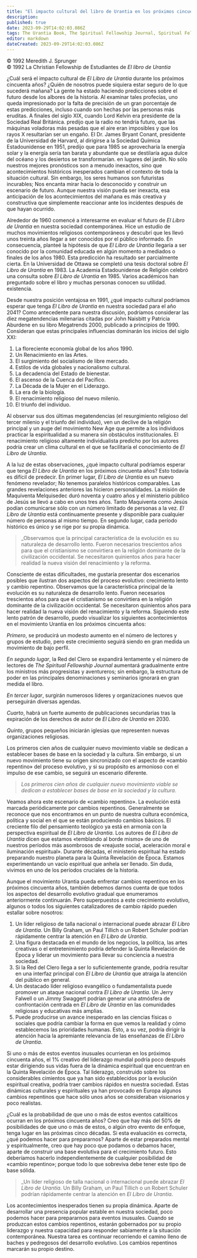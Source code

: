 ```yaml
---
title: "El impacto cultural del libro de Urantia en los próximos cincuenta años"
description: 
published: true
date: 2023-09-29T14:02:03.086Z
tags: The Urantia Book, The Spiritual Fellowship Journal, Spiritual Fellowship, article
editor: markdown
dateCreated: 2023-09-29T14:02:03.086Z
---
```


<p class="v-card v-sheet theme--light grey lighten-3 px-2">© 1992 Meredith J. Sprunger<br>© 1992 La Christian Fellowship de Estudiantes de <i>El libro de Urantia</i ></p>


¿Cuál será el impacto cultural de _El Libro de Urantia_ durante los próximos cincuenta años? ¿Quién de nosotros puede siquiera estar seguro de lo que sucederá mañana? La gente ha estado haciendo predicciones sobre el futuro desde los albores de la historia. Al examinar tales profecías, uno queda impresionado por la falta de precisión de un gran porcentaje de estas predicciones, incluso cuando son hechas por las personas más eruditas. A finales del siglo XIX, cuando Lord Kelvin era presidente de la Sociedad Real Británica. predijo que la radio no tendría futuro, que las máquinas voladoras más pesadas que el aire eran imposibles y que los rayos X resultarían ser un engaño. El Dr. James Bryant Conant, presidente de la Universidad de Harvard, al dirigirse a la Sociedad Química Estadounidense en 1951, predijo que para 1985 se aprovecharía la energía solar y la energía sería tan barata y abundante que se destilaría agua dulce del océano y los desiertos se transformarían. en lugares del jardín. No sólo nuestros mejores pronósticos son a menudo inexactos, sino que acontecimientos históricos inesperados cambian el contexto de toda la situación cultural. Sin embargo, los seres humanos son futuristas incurables; Nos encanta mirar hacia lo desconocido y construir un escenario de futuro. Aunque nuestra visión pueda ser inexacta, esa anticipación de los acontecimientos del mañana es más creativa y constructiva que simplemente reaccionar ante los incidentes después de que hayan ocurrido.

Alrededor de 1960 comencé a interesarme en evaluar el futuro de _El Libro de Urantia_ en nuestra sociedad contemporánea. Hice un estudio de muchos movimientos religiosos contemporáneos y descubrí que les llevó unos treinta años llegar a ser conocidos por el público informado. En consecuencia, planteé la hipótesis de que _El Libro de Urantia_ llegaría a ser conocido por la comunidad educada en algún momento a mediados o finales de los años 1980. Esta predicción ha resultado ser parcialmente cierta. En la Universidad de Ottawa se completó una tesis doctoral sobre _El Libro de Urantia_ en 1983. La Academia Estadounidense de Religión celebró una consulta sobre _El Libro de Urantia_ en 1985. Varios académicos han preguntado sobre el libro y muchas personas conocen su utilidad. existencia.

Desde nuestra posición ventajosa en 1991, ¿qué impacto cultural podríamos esperar que tenga _El Libro de Urantia_ en nuestra sociedad para el año 2041? Como antecedente para nuestra discusión, podríamos considerar las diez megatendencias milenarias citadas por John Naisbitt y Patricia Aburdene en su libro Megatrends 2000, publicado a principios de 1990. Consideran que estas principales influencias dominarán los inicios del siglo XXI:

1. La floreciente economía global de los años 1990.
2. Un Renacimiento en las Artes.
3. El surgimiento del socialismo de libre mercado.
4. Estilos de vida globales y nacionalismo cultural.
5. La decadencia del Estado de bienestar.
6. El ascenso de la Cuenca del Pacífico.
7. La Década de la Mujer en el Liderazgo.
8. La era de la biología.
9. El renacimiento religioso del nuevo milenio.
10. El triunfo del individuo.

Al observar sus dos últimas megatendencias (el resurgimiento religioso del tercer milenio y el triunfo del individuo), ven un declive de la religión principal y un auge del movimiento New Age que permite a los individuos practicar la espiritualidad a su manera sin obstáculos institucionales. El renacimiento religioso altamente individualista predicho por los autores podría crear un clima cultural en el que se facilitaría el conocimiento de _El Libro de Urantia_.

A la luz de estas observaciones, ¿qué impacto cultural podríamos esperar que tenga _El Libro de Urantia_ en los próximos cincuenta años? Esto todavía es difícil de predecir. En primer lugar, _El Libro de Urantia_ es un nuevo fenómeno revelador; No tenemos paralelos históricos comparables. Las grandes revelaciones anteriores las hicieron personalidades. La misión de Maquiventa Melquisedec duró noventa y cuatro años y el ministerio público de Jesús se llevó a cabo en unos tres años. Tanto Maquiventa como Jesús podían comunicarse sólo con un número limitado de personas a la vez. _El Libro de Urantia_ está continuamente presente y disponible para cualquier número de personas al mismo tiempo. En segundo lugar, cada período histórico es único y se rige por su propia dinámica.

> _Observamos que la principal característica de la evolución es su naturaleza de desarrollo lento. Fueron necesarios trescientos años para que el cristianismo se convirtiera en la religión dominante de la civilización occidental. Se necesitaron quinientos años para hacer realidad la nueva visión del renacimiento y la reforma.

Consciente de estas dificultades, me gustaría presentar dos escenarios posibles que ilustran dos aspectos del proceso evolutivo: crecimiento lento y cambio repentino. Observamos que la característica principal de la evolución es su naturaleza de desarrollo lento. Fueron necesarios trescientos años para que el cristianismo se convirtiera en la religión dominante de la civilización occidental. Se necesitaron quinientos años para hacer realidad la nueva visión del renacimiento y la reforma. Siguiendo este lento patrón de desarrollo, puedo visualizar los siguientes acontecimientos en el movimiento Urantia en los próximos cincuenta años:

_Primero_, se producirá un modesto aumento en el número de lectores y grupos de estudio, pero este crecimiento seguirá siendo en gran medida un movimiento de bajo perfil.

_En segundo lugar_, la Red del Clero se expandirá lentamente y el número de lectores de _The Spiritual Fellowship Journal_ aumentará gradualmente entre los ministros más progresistas y aventureros; sin embargo, la estructura de poder en las principales denominaciones y seminarios ignorará en gran medida el libro.

_En tercer lugar_, surgirán numerosos líderes y organizaciones nuevos que perseguirán diversas agendas.

_Cuarto_, habrá un fuerte aumento de publicaciones secundarias tras la expiración de los derechos de autor de _El Libro de Urantia_ en 2030.

_Quinto_, grupos pequeños iniciarán iglesias que representen nuevas organizaciones religiosas.

Los primeros cien años de cualquier nuevo movimiento viable se dedican a establecer bases de base en la sociedad y la cultura. Sin embargo, si un nuevo movimiento tiene su origen sincronizado con el aspecto de «cambio repentino» del proceso evolutivo, y si su propósito es armonioso con el impulso de ese cambio, se seguirá un escenario diferente.

> _Los primeros cien años de cualquier nuevo movimiento viable se dedican a establecer bases de base en la sociedad y la cultura._

Veamos ahora este escenario de «cambio repentino». La evolución está marcada periódicamente por cambios repentinos. Generalmente se reconoce que nos encontramos en un punto de nuestra cultura económica, política y social en el que se están produciendo cambios básicos. El creciente filo del pensamiento teológico ya está en armonía con la perspectiva espiritual de _El Libro de Urantia_. Los autores de _El Libro de Urantia_ dicen que estamos «temblando al borde mismo» de uno de nuestros períodos más asombrosos de «reajuste social, aceleración moral e iluminación espiritual». Durante décadas, el ministerio espiritual ha estado preparando nuestro planeta para la Quinta Revelación de Época. Estamos experimentando un vacío espiritual que anhela ser llenado. Sin duda, vivimos en uno de los períodos cruciales de la historia.

Aunque el movimiento Urantia pueda enfrentar cambios repentinos en los próximos cincuenta años, también debemos darnos cuenta de que todos los aspectos del desarrollo evolutivo gradual que enumeramos anteriormente continuarán. Pero superpuestos a este crecimiento evolutivo, algunos o todos los siguientes catalizadores de cambio rápido pueden estallar sobre nosotros:

1. Un líder religioso de talla nacional o internacional puede abrazar _El Libro de Urantia_. Un Billy Graham, un Paul Tillich o un Robert Schuler podrían rápidamente centrar la atención en _El Libro de Urantia_.
2. Una figura destacada en el mundo de los negocios, la política, las artes creativas o el entretenimiento podría defender la Quinta Revelación de Época y liderar un movimiento para llevar su conciencia a nuestra sociedad.
3. Si la Red del Clero llega a ser lo suficientemente grande, podría resultar en una interfaz principal con _El Libro de Urantia_ que atraiga la atención del público en general.
4. Un destacado líder religioso evangélico o fundamentalista puede promover un ataque nacional contra _El Libro de Urantia_. Un Jerry Falwell o un Jimmy Swaggert podrían generar una atmósfera de confrontación centrada en _El Libro de Urantia_ en las comunidades religiosas y educativas más amplias.
5. Puede producirse un avance inesperado en las ciencias físicas o sociales que podría cambiar la forma en que vemos la realidad y cómo establecemos las prioridades humanas. Esto, a su vez, podría dirigir la atención hacia la apremiante relevancia de las enseñanzas de _El Libro de Urantia_.

Si uno o más de estos eventos inusuales ocurrieran en los próximos cincuenta años, el 1% creativo del liderazgo mundial podría poco después estar dirigiendo sus vidas fuera de la dinámica espiritual que encuentran en la Quinta Revelación de Época. Tal liderazgo, construido sobre los considerables cimientos que ya han sido establecidos por la evolución espiritual creativa, podría traer cambios rápidos en nuestra sociedad. Estas dinámicas culturales y espirituales ya han provocado en Europa algunos cambios repentinos que hace sólo unos años se consideraban visionarios y poco realistas.

¿Cuál es la probabilidad de que uno o más de estos eventos catalíticos ocurran en los próximos cincuenta años? Creo que hay más del 50% de posibilidades de que uno o más de estos, o algún otro evento de enfoque, tenga lugar en las próximas cinco décadas. Si esta evaluación es correcta, ¿qué podemos hacer para prepararnos? Aparte de estar preparados mental y espiritualmente, creo que hay poco que podamos o debamos hacer, aparte de construir una base evolutiva para el crecimiento futuro. Esto deberíamos hacerlo independientemente de cualquier posibilidad de «cambio repentino»; porque todo lo que sobreviva debe tener este tipo de base sólida.

> _Un líder religioso de talla nacional o internacional puede abrazar _El Libro de Urantia_. Un Billy Graham, un Paul Tillich o un Robert Schuler podrían rápidamente centrar la atención en _El Libro de Urantia_.

Los acontecimientos inesperados tienen su propia dinámica. Aparte de desarrollar una presencia popular estable en nuestra sociedad, poco podemos hacer para prepararnos para eventos inusuales. Cuando se produzcan estos cambios repentinos, estarán gobernados por su propio liderazgo y nuestra capacidad para responder sabiamente a la situación contemporánea. Nuestra tarea es continuar recorriendo el camino lleno de baches y pedregosos del desarrollo evolutivo. Los cambios repentinos marcarán su propio destino.

